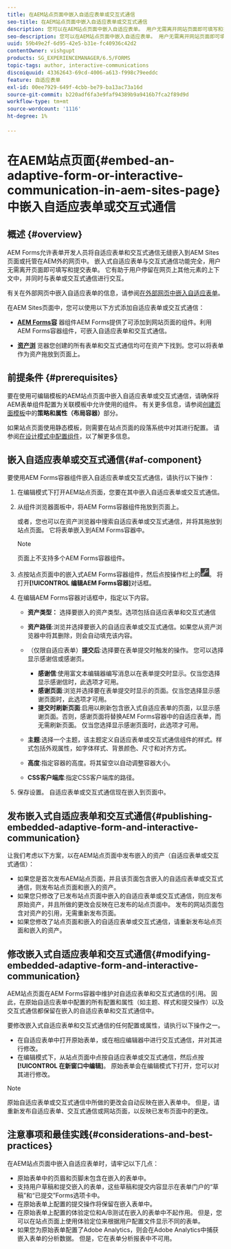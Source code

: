 ```yaml
---
title: 在AEM站点页面中嵌入自适应表单或交互式通信
seo-title: 在AEM站点页面中嵌入自适应表单或交互式通信
description: 您可以在AEM站点页面中嵌入自适应表单。 用户无需离开网站页面即可填写和提交表单。
seo-description: 您可以在AEM站点页面中嵌入自适应表单。 用户无需离开网站页面即可填写和提交表单。
uuid: 59b49e2f-6d95-42e5-b31e-fc40936c42d2
contentOwner: vishgupt
products: SG_EXPERIENCEMANAGER/6.5/FORMS
topic-tags: author, interactive-communications
discoiquuid: 43362643-69cd-4006-a613-f998c79eeddc
feature: 自适应表单
exl-id: 00ee7929-649f-4cbb-be79-ba13ac73a16d
source-git-commit: b220adf6fa3e9faf94389b9a9416b7fca2f89d9d
workflow-type: tm+mt
source-wordcount: '1116'
ht-degree: 1%

---
```


# 在AEM站点页面{#embed-an-adaptive-form-or-interactive-communication-in-aem-sites-page}中嵌入自适应表单或交互式通信

## 概述 {#overview}

AEM Forms允许表单开发人员将自适应表单和交互式通信无缝嵌入到AEM Sites页面或托管在AEM外的网页中。 嵌入式自适应表单与交互式通信功能完全，用户无需离开页面即可填写和提交表单。 它有助于用户停留在网页上其他元素的上下文中，并同时与表单或交互式通信进行交互。

有关在外部网页中嵌入自适应表单的信息，请参阅[在外部网页中嵌入自适应表单](/help/forms/using/embed-adaptive-form-external-web-page.md)。

在AEM Sites页面中，您可以使用以下方式添加自适应表单或交互式通信：

* **[AEM Forms容](/help/forms/using/embed-adaptive-form-aem-sites.md#af-component)**
器组件AEM Forms提供了可添加到网站页面的组件。利用AEM Forms容器组件，可嵌入自适应表单和交互式通信。

* **[资产浏](/help/forms/using/embed-adaptive-form-aem-sites.md#asset-browser)**
览器您创建的所有表单和交互式通信均可在资产下找到。您可以将表单作为资产拖放到页面上。

## 前提条件 {#prerequisites}

要在使用可编辑模板的AEM站点页面中嵌入自适应表单或交互式通信，请确保将AEM表单组件配置为关联模板中允许使用的组件。 有关更多信息，请参阅[创建页面模板](/help/sites-authoring/templates.md)中的&#x200B;**策略和属性（布局容器）**&#x200B;部分。

如果站点页面使用静态模板，则需要在站点页面的段落系统中对其进行配置。 请参阅[在设计模式中配置组件](/help/sites-authoring/default-components-designmode.md)，以了解更多信息。

## 嵌入自适应表单或交互式通信{#af-component}

要使用AEM Forms容器组件嵌入自适应表单或交互式通信，请执行以下操作：

1. 在编辑模式下打开AEM站点页面，您要在其中嵌入自适应表单或交互式通信。
1. 从组件浏览器面板中，将AEM Forms容器组件拖放到页面上。

   或者，您也可以在资产浏览器中搜索自适应表单或交互式通信，并将其拖放到站点页面。 它将表单嵌入到AEM Forms容器中。

   >[!NOTE]
   >
   >页面上不支持多个AEM Forms容器组件。

1. 点按站点页面中的嵌入式AEM Forms容器组件，然后点按操作栏上的![settings_icon](assets/settings_icon.png)。 将打开&#x200B;**[!UICONTROL 编辑AEM Forms容器]**&#x200B;对话框。
1. 在编辑AEM Forms容器对话框中，指定以下内容。

   * **资产类型：** 选择要嵌入的资产类型。选项包括自适应表单和交互式通信
   * **资产路径**:浏览并选择要嵌入的自适应表单或交互式通信。如果您从资产浏览器中将其删除，则会自动填充该内容。
   * （仅限自适应表单）**提交后**:选择要在表单提交时触发的操作。 您可以选择显示感谢信或感谢页。

      * **感谢信**:使用富文本编辑器编写消息以在表单提交时显示。仅当您选择显示感谢信时，此选项才可用。
      * **感谢页面**:浏览并选择要在表单提交时显示的页面。仅当您选择显示感谢页面时，此选项才可用。
      * **提交时刷新页面**:启用以刷新包含嵌入式自适应表单的页面，以显示感谢页面。否则，感谢页面将替换AEM Forms容器中的自适应表单，而无需刷新页面。 仅当您选择显示感谢页面时，此选项才可用。
   * **主题**:选择一个主题，该主题定义自适应表单或交互式通信组件的样式。样式包括外观属性，如字体样式、背景颜色、尺寸和对齐方式。
   * **高度**:指定容器的高度。将其留空以自动调整容器大小。
   * **CSS客户端库**:指定CSS客户端库的路径。


1. 保存设置。 自适应表单或交互式通信现在嵌入到页面中。

## 发布嵌入式自适应表单和交互式通信{#publishing-embedded-adaptive-form-and-interactive-communication}

让我们考虑以下方案，以在AEM站点页面中发布嵌入的资产（自适应表单或交互式通信）：

* 如果您是首次发布AEM站点页面，并且该页面包含嵌入的自适应表单或交互式通信，则发布站点页面和嵌入的资产。
* 如果您只修改了已发布站点页面中嵌入的自适应表单或交互式通信，则应发布原始资产，并且所做的更改会反映在已发布的站点页面中。 发布的网站页面包含对资产的引用，无需重新发布页面。
* 如果您修改了站点页面和嵌入的自适应表单或交互式通信，请重新发布站点页面和嵌入的资产。

## 修改嵌入式自适应表单和交互式通信{#modifying-embedded-adaptive-form-and-interactive-communication}

AEM站点页面在AEM Forms容器中维护对自适应表单和交互式通信的引用。 因此，在原始自适应表单中配置的所有配置和属性（如主题、样式和提交操作）以及交互式通信都保留在嵌入的自适应表单和交互式通信中。

要修改嵌入式自适应表单和交互式通信的任何配置或属性，请执行以下操作之一。

* 在自适应表单中打开原始表单，或在相应编辑器中进行交互式通信，并对其进行修改。
* 在编辑模式下，从站点页面中点按自适应表单或交互式通信，然后点按&#x200B;**[!UICONTROL 在新窗口中编辑]**。 原始表单会在编辑模式下打开，您可以对其进行修改。

>[!NOTE]
>
>原始自适应表单或交互式通信中所做的更改会自动反映在嵌入表单中。 但是，请重新发布自适应表单、交互式通信或网站页面，以反映已发布页面中的更改。

## 注意事项和最佳实践{#considerations-and-best-practices}

在AEM站点页面中嵌入自适应表单时，请牢记以下几点：

* 原始表单中的页眉和页脚未包含在嵌入的表单中。
* 支持用户草稿和提交嵌入的表单，这些草稿和提交内容显示在表单门户的“草稿”和“已提交”Forms选项卡中。
* 在原始表单上配置的提交操作将保留在嵌入表单中。
* 在原始表单上配置的体验定位和A/B测试在嵌入的表单中不起作用。 但是，您可以在站点页面上使用体验定位来根据用户配置文件显示不同的表单。
* 如果您为原始表单配置了Adobe Analytics，则会在Adobe Analytics中捕获嵌入表单的分析数据。 但是，它在表单分析报表中不可用。
